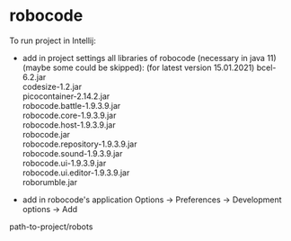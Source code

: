 # robocode

To run project in Intellij:

- add in project settings all libraries of robocode (necessary in java 11) (maybe some could be skipped):
(for latest version 15.01.2021)
bcel-6.2.jar  
codesize-1.2.jar  
picocontainer-2.14.2.jar  
robocode.battle-1.9.3.9.jar  
robocode.core-1.9.3.9.jar  
robocode.host-1.9.3.9.jar  
robocode.jar  
robocode.repository-1.9.3.9.jar  
robocode.sound-1.9.3.9.jar  
robocode.ui-1.9.3.9.jar  
robocode.ui.editor-1.9.3.9.jar  
roborumble.jar  

- add in robocode's application Options -> Preferences -> Development options -> Add  

path-to-project/robots  

 